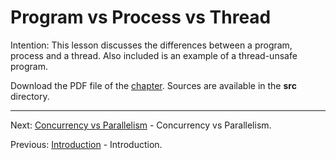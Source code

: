 # Program vs Process vs Thread

Intention: This lesson discusses the differences between a program, process and a thread. 
Also included is an example of a thread-unsafe program.

Download the PDF file of the [chapter](chapter_2.pdf). Sources are available in the <b>src</b> directory. 

<hr>

Next: [Concurrency vs Parallelism](chapter_3.md "Concurrency vs Parallelism") - Concurrency vs Parallelism.

Previous: [Introduction](chapter_1.md "Introduction") - Introduction.